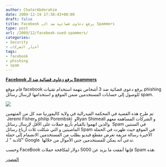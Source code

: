 ```yaml
---
author: ChaterAbderahim
date: 2009-12-19 17:30:43+00:00
draft: false
title: Facebook يرفع دعاوى قضائية ضد الـ Spammers
type: post
url: /2009/12/facebook-sued-spammers/
categories:
- Security
- أخبار الشركات
tags:
- facebook
- phishing
- spam
---
```


[**Facebook يرفع دعاوى قضائية ضد الـ Spammers**](https://www.it-scoop.com/2009/12/facebook-sued-spammers/)


قام موقع facebook برفع دعوى قضائية ضد 3 أشخاص بتهمة استخدام تقنيات phishing للوصول إلى حسابات المستخدمين ضمن الموقع و استخدامها لإرسال رسائل spam.

[![](https://www.it-scoop.com/wp-content/uploads/2009/11/facebook-logo-300x112.jpg)
](https://www.it-scoop.com/2009/12/facebook-sued-spammers/)

تم طرح هذه القضية في المحكمة الفيدرالية في ولاية كاليفورنيا ضد كل من المتهمين  Jeremi Fisherو philip Porembski  وRyan Shimeall و الشركات المساهمة معهم  والذين اتهموا بالقيام بأربع حملات على الأقل لإرسال رسائل Spam في السنتين الماضيتين و التي شكلت ثلاث أرباع رسائل Spam في الموقع حيث ظهرت في الحملة الأخيرة رسالة مزيفة تعرض مقطع فيديو يطلب من المستخدمين الانضمام إلى حملة "كاذبة " لـ Google  تدعي أنه يمكن للمستخدمين جني الأموال من خلالها.

وحسب FaceBook فإنها أنفقت ما يزيد عن 5000 دولار لمكافحة حملات Spam هذه.

[المصدر](http://news.cnet.com/8301-27080_3-10416265-245.html?tag=mncol)
